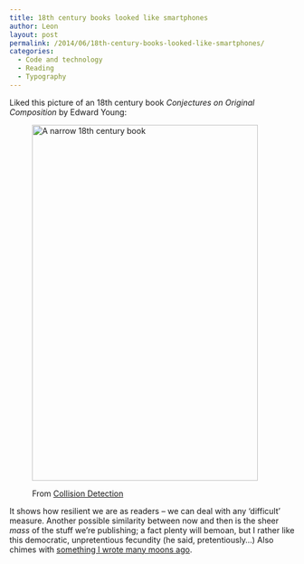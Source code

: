 ```yaml
---
title: 18th century books looked like smartphones
author: Leon
layout: post
permalink: /2014/06/18th-century-books-looked-like-smartphones/
categories:
  - Code and technology
  - Reading
  - Typography
---
```

Liked this picture of an 18th century book <cite>Conjectures on Original Composition</cite> by Edward Young:<figure class="figure aligncenter">

<img src="http://leonpaternoster.com/wp-content/uploads/2014/06/small-book.gif" alt="A narrow 18th century book" width="399" height="629" /><figcaption class="secondary">From [Collision Detection][1]</figcaption></figure> 
It shows how resilient we are as readers – we can deal with any ‘difficult’ measure. Another possible similarity between now and then is the sheer *mass* of the stuff we&#8217;re publishing; a fact plenty will bemoan, but I rather like this democratic, unpretentious fecundity (he said, pretentiously…) Also chimes with [something I wrote many moons ago][2].

 [1]: http://www.collisiondetection.net/mt/archives/2014/02/_thats_one_of_t.php
 [2]: http://leonpaternoster.com/2011/01/short-attention-spans-mobile-phones-and-the-future-of-reading/ "Short attention spans, mobile phones and the future of reading"